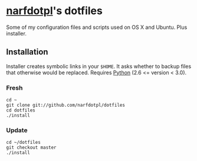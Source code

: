 [narfdotpl][]'s dotfiles
========================

Some of my configuration files and scripts used on OS X and Ubuntu.
Plus installer.

  [narfdotpl]: http://narf.pl/


Installation
------------

Installer creates symbolic links in your `$HOME`.  It asks whether to backup
files that otherwise would be replaced.  Requires [Python][] (2.6 <= version
< 3.0).

  [Python]: http://python.org/


### Fresh

    cd ~
    git clone git://github.com/narfdotpl/dotfiles
    cd dotfiles
    ./install


### Update

    cd ~/dotfiles
    git checkout master
    ./install
